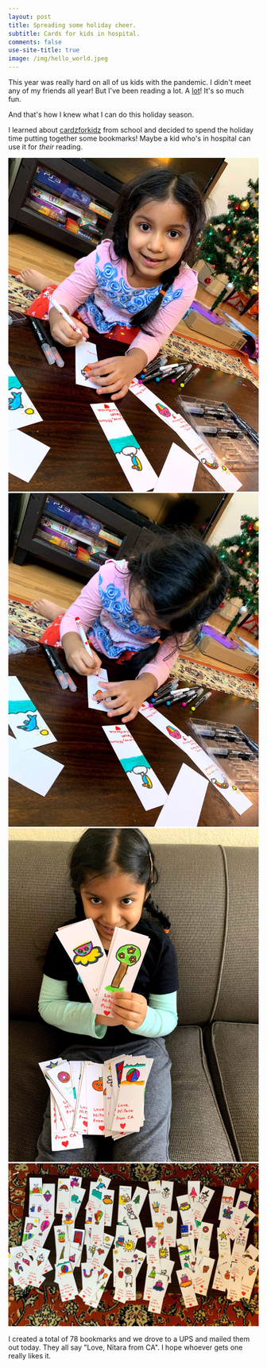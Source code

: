 ```yaml
---
layout: post
title: Spreading some holiday cheer.   
subtitle: Cards for kids in hospital.
comments: false
use-site-title: true
image: /img/hello_world.jpeg
---
```


This year was really hard on all of us kids with the pandemic. I didn't meet any of my friends all year! But I've been reading a lot. A [lot](https://docs.google.com/spreadsheets/d/12Bho9I_qatFMoG1R_p0PCqYt_PDDJJSeS8DtVVrC4Vs/edit?usp=sharing)! It's so much fun.

And that's how I knew what I can do this holiday season. 

I learned about [cardzforkidz](https://cardzforkidz.org/) from school and decided to spend the holiday time putting together some bookmarks! Maybe a kid who's in hospital can use it for *their* reading. 

<div class="row">
  <div class="col-md-4">
    <div class="thumbnail">     
        <img class="img-responsive img-thumbnail" src="/img/cards1.jpg"/>
    </div>
  </div>
   <div class="col-md-4">
    <div class="thumbnail">     
        <img class="img-responsive img-thumbnail" src="/img/cards2.jpg"/>
    </div>
  </div>
   <div class="col-md-4">
    <div class="thumbnail">     
        <img class="img-responsive img-thumbnail" src="/img/cards3.jpg"/>
    </div>
  </div>
</div>
<div class="row">
    <div class="col-md-12">
        <div class="thumbnail">     
            <img class="img-responsive img-thumbnail" src="/img/cards4.jpg"/>
        </div>
    </div>
</div>


I created a total of 78 bookmarks and we drove to a UPS and mailed them out today. They all say "Love, Nitara from CA". I hope whoever gets one really likes it.
